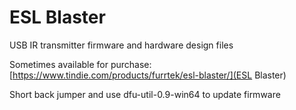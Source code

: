 # ESL Blaster

USB IR transmitter firmware and hardware design files

Sometimes available for purchase: [https://www.tindie.com/products/furrtek/esl-blaster/](ESL Blaster)

Short back jumper and use dfu-util-0.9-win64 to update firmware

